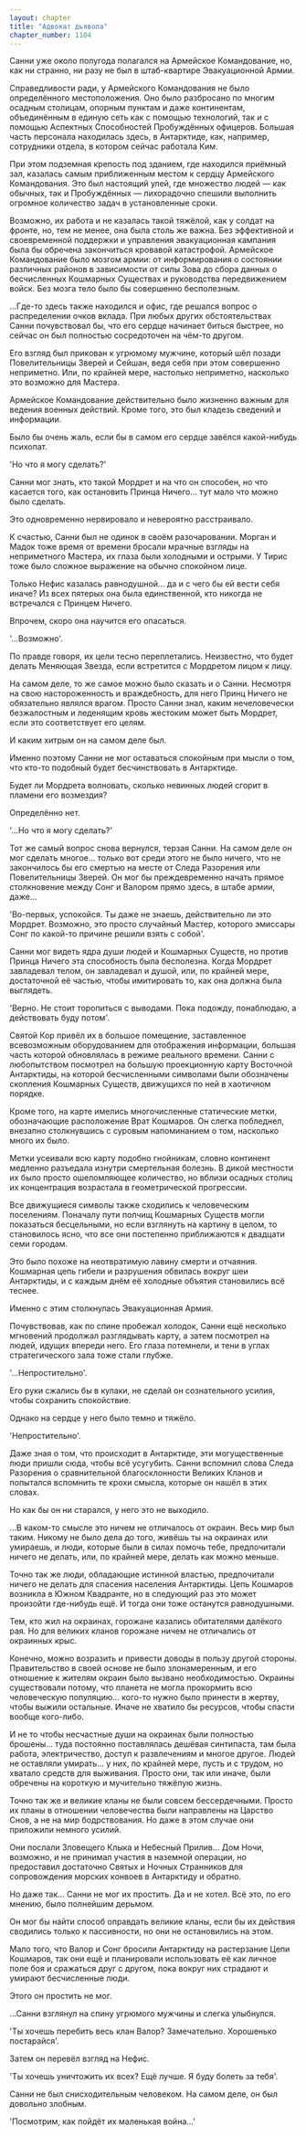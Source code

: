 ```yaml
---
layout: chapter
title: "Адвокат дьявола"
chapter_number: 1104
---
```


Санни уже около полугода полагался на Армейское Командование, но, как ни странно, ни разу не был в штаб-квартире Эвакуационной Армии.

Справедливости ради, у Армейского Командования не было определённого местоположения. Оно было разбросано по многим осадным столицам, опорным пунктам и даже континентам, объединённым в единую сеть как с помощью технологий, так и с помощью Аспектных Способностей Пробуждённых офицеров. Большая часть персонала находилась здесь, в Антарктиде, как, например, сотрудники отдела, в котором сейчас работала Ким.

При этом подземная крепость под зданием, где находился приёмный зал, казалась самым приближенным местом к сердцу Армейского Командования. Это был настоящий улей, где множество людей — как обычных, так и Пробуждённых — лихорадочно спешили выполнить огромное количество задач в установленные сроки.

Возможно, их работа и не казалась такой тяжёлой, как у солдат на фронте, но, тем не менее, она была столь же важна. Без эффективной и своевременной поддержки и управления эвакуационная кампания была бы обречена закончиться кровавой катастрофой. Армейское Командование было мозгом армии: от информирования о состоянии различных районов в зависимости от силы Зова до сбора данных о бесчисленных Кошмарных Существах и руководства передвижением войск. Без мозга тело было бы совершенно бесполезным.

...Где-то здесь также находился и офис, где решался вопрос о распределении очков вклада. При любых других обстоятельствах Санни почувствовал бы, что его сердце начинает биться быстрее, но сейчас он был полностью сосредоточен на чём-то другом.

Его взгляд был прикован к угрюмому мужчине, который шёл позади Повелительницы Зверей и Сейшан, ведя себя при этом совершенно неприметно. Или, по крайней мере, настолько неприметно, насколько это возможно для Мастера.

Армейское Командование действительно было жизненно важным для ведения военных действий. Кроме того, это был кладезь сведений и информации.

Было бы очень жаль, если бы в самом его сердце завёлся какой-нибудь психопат.

'Но что я могу сделать?'

Санни мог знать, кто такой Мордрет и на что он способен, но что касается того, как остановить Принца Ничего... тут мало что можно было сделать.

Это одновременно нервировало и невероятно расстраивало.

К счастью, Санни был не одинок в своём разочаровании. Морган и Мадок тоже время от времени бросали мрачные взгляды на неприметного Мастера, их глаза были холодными и острыми. У Тирис тоже было сложное выражение на обычно спокойном лице.

Только Нефис казалась равнодушной... да и с чего бы ей вести себя иначе? Из всех пятерых она была единственной, кто никогда не встречался с Принцем Ничего.

Впрочем, скоро она научится его опасаться.

'...Возможно'.

По правде говоря, их цели тесно переплетались. Неизвестно, что будет делать Меняющая Звезда, если встретится с Мордретом лицом к лицу.

На самом деле, то же самое можно было сказать и о Санни. Несмотря на свою настороженность и враждебность, для него Принц Ничего не обязательно являлся врагом. Просто Санни знал, каким нечеловечески безжалостным и леденящим кровь жестоким может быть Мордрет, если это соответствует его целям.

И каким хитрым он на самом деле был.

Именно поэтому Санни не мог оставаться спокойным при мысли о том, что кто-то подобный будет бесчинствовать в Антарктиде.

Будет ли Мордрета волновать, сколько невинных людей сгорит в пламени его возмездия?

Определённо нет.

'...Но что я могу сделать?'

Тот же самый вопрос снова вернулся, терзая Санни. На самом деле он мог сделать многое... только вот среди этого не было ничего, что не закончилось бы его смертью на месте от Следа Разорения или Повелительницы Зверей. Он мог бы преждевременно начать прямое столкновение между Сонг и Валором прямо здесь, в штабе армии, даже...

'Во-первых, успокойся. Ты даже не знаешь, действительно ли это Мордрет. Возможно, это просто случайный Мастер, которого эмиссары Сонг по какой-то причине решили взять с собой'.

Санни мог видеть ядра души людей и Кошмарных Существ, но против Принца Ничего эта способность была бесполезна. Когда Мордрет завладевал телом, он завладевал и душой, или, по крайней мере, достаточной её частью, чтобы имитировать то, как она должна была выглядеть.

'Верно. Не стоит торопиться с выводами. Пока подожду, понаблюдаю, а действовать буду потом'.

Святой Кор привёл их в большое помещение, заставленное всевозможным оборудованием для отображения информации, большая часть которой обновлялась в режиме реального времени. Санни с любопытством посмотрел на большую проекционную карту Восточной Антарктиды, на которой бесчисленными символами были обозначены скопления Кошмарных Существ, движущихся по ней в хаотичном порядке.

Кроме того, на карте имелись многочисленные статические метки, обозначающие расположение Врат Кошмаров. Он слегка побледнел, внезапно столкнувшись с суровым напоминанием о том, насколько много их было.

Метки усеивали всю карту подобно гнойникам, словно континент медленно разъедала изнутри смертельная болезнь. В дикой местности их было просто ошеломляющее количество, но вблизи осадных столиц их концентрация возрастала в геометрической прогрессии.

Все движущиеся символы также сходились к человеческим поселениям. Поначалу пути полчищ Кошмарных Существ могли показаться бесцельными, но если взглянуть на картину в целом, то становилось ясно, что все они постепенно приближаются к двадцати семи городам.

Это было похоже на неотвратимую лавину смерти и отчаяния. Кошмарная цепь гибели и разрушения обвилась вокруг шеи Антарктиды, и с каждым днём её холодные объятия становились всё теснее.

Именно с этим столкнулась Эвакуационная Армия.

Почувствовав, как по спине пробежал холодок, Санни ещё несколько мгновений продолжал разглядывать карту, а затем посмотрел на людей, идущих впереди него. Его глаза потемнели, и тени в углах стратегического зала тоже стали глубже.

'...Непростительно'.

Его руки сжались бы в кулаки, не сделай он сознательного усилия, чтобы сохранить спокойствие.

Однако на сердце у него было темно и тяжёло.

'Непростительно'.

Даже зная о том, что происходит в Антарктиде, эти могущественные люди пришли сюда, чтобы всё усугубить. Санни вспомнил слова Следа Разорения о сравнительной благосклонности Великих Кланов и попытался вспомнить те крохи смысла, которые он нашёл в этих словах.

Но как бы он ни старался, у него это не выходило.

...В каком-то смысле это ничем не отличалось от окраин. Весь мир был таким. Никому не было дела до того, живёшь ты на окраинах или умираешь, и люди, которые были в силах помочь тебе, предпочитали ничего не делать, или, по крайней мере, делать как можно меньше.

Точно так же люди, обладающие истинной властью, предпочитали ничего не делать для спасения населения Антарктиды. Цепь Кошмаров возникла в Южном Квадранте, но в следующий раз это может произойти где-нибудь ещё. И тогда они тоже останутся равнодушными.

Тем, кто жил на окраинах, горожане казались обитателями далёкого рая. Но для великих кланов горожане ничем не отличались от окраинных крыс.

Конечно, можно возразить и привести доводы в пользу другой стороны. Правительство в своей основе не было злонамеренным, и его отношение к жителям окраин было вызвано необходимостью. Окраины существовали потому, что планета не могла прокормить всю человеческую популяцию... кого-то нужно было принести в жертву, чтобы выжили остальные. Иначе не хватило бы ресурсов, чтобы спасти вообще кого-либо.

И не то чтобы несчастные души на окраинах были полностью брошены... туда постоянно поставлялась дешёвая синтипаста, там была работа, электричество, доступ к развлечениям и многое другое. Людей не оставляли умирать... у них, по крайней мере, пусть и с трудом, но хватало средств для выживания. Просто они, так или иначе, были обречены на короткую и мучительно тяжёлую жизнь.

Точно так же и великие кланы не были совсем бессердечными. Просто их планы в отношении человечества были направлены на Царство Снов, а не на мир бодрствования. Но даже в этом случае они приложили немного усилий.

Они послали Зловещего Клыка и Небесный Прилив... Дом Ночи, возможно, и не принимал участия в наземной операции, но предоставил достаточно Святых и Ночных Странников для сопровождения морских конвоев в Антарктиду и обратно.

Но даже так... Санни не мог их простить. Да и не хотел. Всё это, по его мнению, было полнейшим дерьмом.

Он мог бы найти способ оправдать великие кланы, если бы их действия сводились только к пассивности, но они не остановились на этом.

Мало того, что Валор и Сонг бросили Антарктиду на растерзание Цепи Кошмаров, так они ещё и планировали использовать её как личное поле боя и сражаться друг с другом, пока вокруг них страдают и умирают бесчисленные люди.

Этого он простить не мог.

...Санни взглянул на спину угрюмого мужчины и слегка улыбнулся.

'Ты хочешь перебить весь клан Валор? Замечательно. Хорошенько постарайся'.

Затем он перевёл взгляд на Нефис.

'Ты хочешь уничтожить их всех? Ещё лучше. Я буду болеть за тебя'.

Санни не был снисходительным человеком. На самом деле, он был довольно злобным.

'Посмотрим, как пойдёт их маленькая война...'